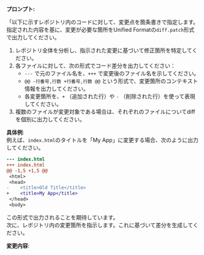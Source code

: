 **プロンプト:**

「以下に示すレポジトリ内のコードに対して、変更点を箇条書きで指定します。指定された内容を基に、変更が必要な箇所をUnified Formatの`diff.patch`形式で出力してください。

1. レポジトリ全体を分析し、指示された変更に基づいて修正箇所を特定してください。
2. 各ファイルに対して、次の形式でコード差分を出力してください：
    - `---` で元のファイル名を、`+++` で変更後のファイル名を示してください。
    - `@@ -行番号,行数 +行番号,行数 @@` という形式で、変更箇所のコンテキスト情報を出力してください。
    - 各変更箇所を、`+` （追加された行）や `-` （削除された行）を使って表現してください。
3. 複数のファイルが変更対象である場合は、それぞれのファイルについてdiffを個別に出力してください。

**具体例**:  
例えば、`index.html`のタイトルを「My App」に変更する場合、次のように出力してください。

```diff
--- index.html
+++ index.html
@@ -1,5 +1,5 @@
 <html>
 <head>
-    <title>Old Title</title>
+    <title>My App</title>
 </head>
 <body>
```

この形式で出力されることを期待しています。  
次に、レポジトリ内の変更箇所を指示します。これに基づいて差分を生成してください。

**変更内容**: 

